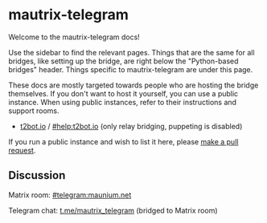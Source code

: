 # mautrix-telegram
Welcome to the mautrix-telegram docs!

Use the sidebar to find the relevant pages. Things that are the same for all 
bridges, like setting up the bridge, are right below the "Python-based bridges" 
header. Things specific to mautrix-telegram are under this page.

These docs are mostly targeted towards people who are hosting the bridge 
themselves. If you don't want to host it yourself, you can use a public 
instance. When using public instances, refer to their instructions and support 
rooms.

* [t2bot.io](https://t2bot.io/telegram/) / [#help:t2bot.io](https://matrix.to/#/#help:t2bot.io)
  (only relay bridging, puppeting is disabled)

If you run a public instance and wish to list it here, please [make a pull request](https://github.com/tulir/mautrix-docs/blob/master/src/bridges/python/telegram/index.md).

## Discussion
Matrix room: [#telegram:maunium.net](https://matrix.to/#/#telegram:maunium.net)

Telegram chat: [t.me/mautrix_telegram](https://t.me/mautrix_telegram) (bridged to Matrix room)
